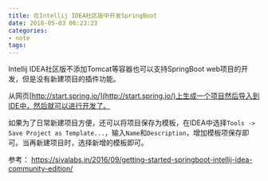 ```yaml
---
title: 在Intellij IDEA社区版中开发SpringBoot
date: 2018-05-03 06:23:23 
categories: 
- note
tags: 
---
```

Intellij IDEA社区版不添加Tomcat等容器也可以支持SpringBoot web项目的开发，但是没有新建项目的插件功能。  
  
从网页[http://start.spring.io/](http://start.spring.io/)上生成一个项目然后导入到IDE中，然后就可以进行开发了。  
  
如果为了日常新建项目方便，还可以将项目保存为模板，在IDEA中选择`Tools -> Save Project as Template...`，输入`Name`和`Description`，增加模板项保存即可。当再新建项目时，选择新增的模板即可。  
  
参考： https://sivalabs.in/2016/09/getting-started-springboot-intellij-idea-community-edition/